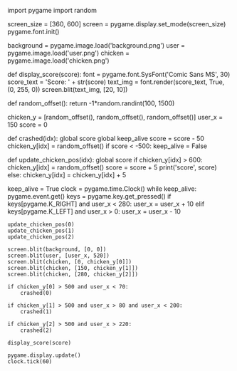 import pygame
import random

screen_size = [360, 600]
screen = pygame.display.set_mode(screen_size)
pygame.font.init()

background = pygame.image.load('background.png')
user = pygame.image.load('user.png')
chicken = pygame.image.load('chicken.png')


def display_score(score):
    font = pygame.font.SysFont('Comic Sans MS', 30)
    score_text = 'Score: ' + str(score)
    text_img = font.render(score_text, True, (0, 255, 0))
    screen.blit(text_img, [20, 10])


def random_offset():
    return -1*random.randint(100, 1500)


chicken_y = [random_offset(), random_offset(), random_offset()]
user_x = 150
score = 0


def crashed(idx):
    global score
    global keep_alive
    score = score - 50
    chicken_y[idx] = random_offset()
    if score < -500:
        keep_alive = False


def update_chicken_pos(idx):
    global score
    if chicken_y[idx] > 600:
        chicken_y[idx] = random_offset()
        score = score + 5
        print('score', score)
    else:
        chicken_y[idx] = chicken_y[idx] + 5


keep_alive = True
clock = pygame.time.Clock()
while keep_alive:
    pygame.event.get()
    keys = pygame.key.get_pressed()
    if keys[pygame.K_RIGHT] and user_x < 280:
        user_x = user_x + 10
    elif keys[pygame.K_LEFT] and user_x > 0:
        user_x = user_x - 10

    update_chicken_pos(0)
    update_chicken_pos(1)
    update_chicken_pos(2)

    screen.blit(background, [0, 0])
    screen.blit(user, [user_x, 520])
    screen.blit(chicken, [0, chicken_y[0]])
    screen.blit(chicken, [150, chicken_y[1]])
    screen.blit(chicken, [280, chicken_y[2]])

    if chicken_y[0] > 500 and user_x < 70:
        crashed(0)

    if chicken_y[1] > 500 and user_x > 80 and user_x < 200:
        crashed(1)

    if chicken_y[2] > 500 and user_x > 220:
        crashed(2)

    display_score(score)

    pygame.display.update()
    clock.tick(60)

